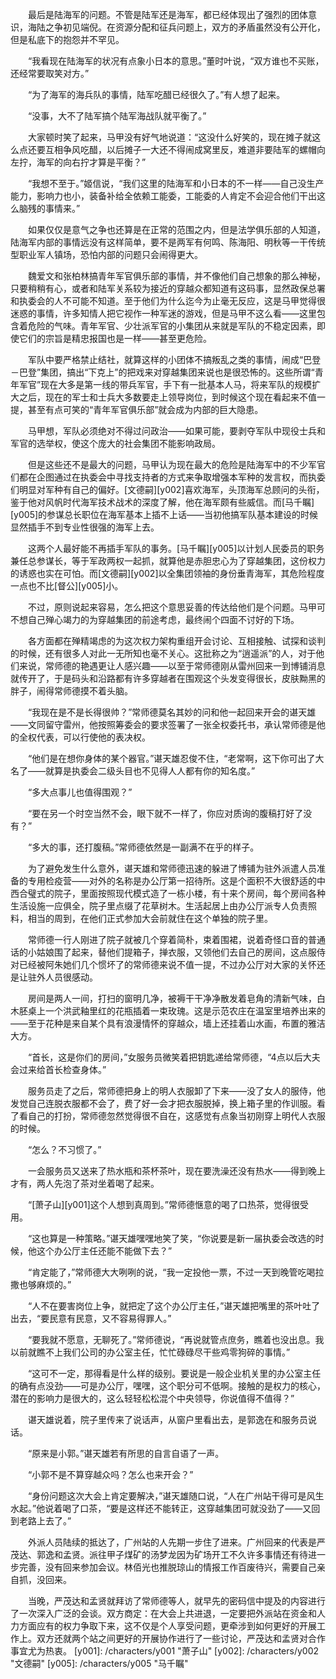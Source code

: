 　　最后是陆海军的问题。不管是陆军还是海军，都已经体现出了强烈的团体意识，海陆之争初见端倪。在资源分配和征兵问题上，双方的矛盾虽然没有公开化，但是私底下的抱怨并不罕见。

　　“我看现在陆海军的状况有点象小日本的意思。”董时叶说，“双方谁也不买账，还经常要取笑对方。”

　　“为了海军的海兵队的事情，陆军吃醋已经很久了。”有人想了起来。

　　“没事，大不了陆军搞个陆军海战队就平衡了。”

　　大家顿时笑了起来，马甲没有好气地说道：“这没什么好笑的，现在摊子就这么点还要互相争风吃醋，以后摊子一大还不得闹成窝里反，难道非要陆军的螺帽向左拧，海军的向右拧才算是平衡？”

　　“我想不至于。”姬信说，“我们这里的陆海军和小日本的不一样——自己没生产能力，影响力也小，装备补给全依赖工能委，工能委的人肯定不会迎合他们干出这么脑残的事情来。”

　　如果仅仅是意气之争也还算是在正常的范围之内，但是法学俱乐部的人知道，陆海军内部的事情远没有这样简单，要不是两军有何鸣、陈海阳、明秋等一干传统型职业军人镇场，恐怕内部的问题只会闹得更大。

　　魏爱文和张柏林搞青年军官俱乐部的事情，并不像他们自己想象的那么神秘，只要稍稍有心，或者和陆军关系较为接近的穿越众都知道有这码事，显然政保总署和执委会的人不可能不知道。至于他们为什么迄今为止毫无反应，这是马甲觉得很迷惑的事情，许多知情人把它视作一种军迷的游戏，但是马甲不这么看——这里包含着危险的气味。青年军官、少壮派军官的小集团从来就是军队的不稳定因素，即使它们的宗旨是精忠报国也是一样——甚至更危险。

　　军队中要严格禁止结社，就算这样的小团体不搞叛乱之类的事情，闹成“巴登－巴登”集团，搞出“下克上”的把戏来对穿越集团来说也是很恐怖的。这些所谓“青年军官”现在大多是第一线的带兵军官，手下有一批基本人马，将来军队的规模扩大之后，现在的军士和士兵大多数要走上领导岗位，到时候这个现在看起来不值一提，甚至有点可笑的“青年军官俱乐部”就会成为内部的巨大隐患。

　　马甲想，军队必须绝对不得过问政治——如果可能，要剥夺军队中现役士兵和军官的选举权，使这个庞大的社会集团不能影响政局。

　　但是这些还不是最大的问题，马甲认为现在最大的危险是陆海军中的不少军官们都在企图通过在执委会中寻找支持者的方式来争取增强本军种的发言权，而执委们明显对军种有自己的偏好。[文德嗣][y002]喜欢海军，头顶海军总顾问的头衔，鉴于他对风帆时代海军技术战术的深度了解，他在海军颇有些威信。而[马千瞩][y005]的参谋总长职位在海军基本上插不上话——当初他搞军队基本建设的时候显然插手不到专业性很强的海军上去。

　　这两个人最好能不再插手军队的事务。[马千瞩][y005]以计划人民委员的职务兼任总参谋长，等于军政两权一起抓，就算他是赤胆忠心为了穿越集团，这份权力的诱惑也实在可怕。而[文德嗣][y002]以全集团领袖的身份垂青海军，其危险程度一点也不比[督公][y005]小。

　　不过，原则说起来容易，怎么把这个意思妥善的传达给他们是个问题。马甲可不想自己殚心竭力的为穿越集团的前途考虑，最终闹个四面不讨好的下场。

　　各方面都在殚精竭虑的为这次权力架构重组开会讨论、互相接触、试探和谈判的时候，还有很多人对此一无所知也毫不关心。这批称之为“逍遥派”的人，对于他们来说，常师德的艳遇更让人感兴趣——以至于常师德刚从雷州回来一到博铺消息就传开了，于是码头和沿路都有许多穿越者在围观这个头发变得很长，皮肤黝黑的胖子，闹得常师德摸不着头脑。

　　“我现在是不是长得很帅？”常师德莫名其妙的问和他一起回来开会的谌天雄——文同留守雷州，他按照筹委会的要求签署了一张全权委托书，承认常师德是他的全权代表，可以行使他的表决权。

　　“他们是在想你身体的某个器官。”谌天雄忍俊不住，“老常啊，这下你可出了大名了——就算是执委会二级头目也不见得人人都有你的知名度。”

　　“多大点事儿也值得围观？”

　　“要在另一个时空当然不会，眼下就不一样了，你应对质询的腹稿打好了没有？”

　　“多大的事，还打腹稿。”常师德依然是一副满不在乎的样子。

　　为了避免发生什么意外，谌天雄和常师德迅速的躲进了博铺为驻外派遣人员准备的专用检疫营——对外的名称是办公厅第一招待所。这是个面积不大很舒适的中西合璧式的院子，里面按照现代模式造了一栋小楼，有十来个房间，每个房间各种生活设施一应俱全，院子里点缀了花草树木。生活起居上由办公厅派专人负责照料，相当的周到，在他们正式参加大会前就住在这个单独的院子里。

　　常师德一行人刚进了院子就被几个穿着简朴，束着围裙，说着奇怪口音的普通话的小姑娘围了起来，替他们提箱子，掸衣服，又领他们去自己的房间，这点服侍对已经被阿朱她们几个惯坏了的常师德来说不值一提，不过办公厅对大家的关怀还是让驻外人员很感动。

　　房间是两人一间，打扫的窗明几净，被褥干干净净散发着皂角的清新气味，白木胚桌上一个洪武釉里红的花瓶插着一束玫瑰。这是示范农庄在温室里培养出来的——至于花种是来自某个具有浪漫情怀的穿越众，墙上还挂着山水画，布置的雅洁大方。

　　“首长，这是你们的房间，”女服务员微笑着把钥匙递给常师德，“4点以后大夫会过来给首长检查身体。”

　　服务员走了之后，常师德把身上的明人衣服卸了下来——没了女人的服侍，他发觉自己连脱衣服都不会了，费了好一会才把衣服脱掉，换上箱子里的作训服。看了看自己的打扮，常师德忽然觉得很不自在，这感觉有点象当初刚穿上明代人衣服的时候。

　　“怎么？不习惯了。”

　　一会服务员又送来了热水瓶和茶杯茶叶，现在要洗澡还没有热水——得到晚上才有，两人先泡了茶对坐着喝了起来。

　　“[萧子山][y001]这个人想到真周到。”常师德惬意的喝了口热茶，觉得很受用。

　　“这也算是一种策略。”谌天雄嘿嘿地笑了笑，“你说要是新一届执委会改选的时候，他这个办公厅主任还能不能做下去？”

　　“肯定能了，”常师德大大咧咧的说，“我一定投他一票，不过一天到晚管吃喝拉撒也够麻烦的。”

　　“人不在要害岗位上争，就把定了这个办公厅主任，”谌天雄把嘴里的茶叶吐了出去，“要民意有民意，又不容易得罪人。”

　　“要我就不愿意，无聊死了。”常师德说，“再说就管点庶务，瞧着也没出息。我以前就瞧不上我们公司的办公室主任，忙忙碌碌尽干些鸡零狗碎的事情。”

　　“这可不一定，那得看是什么样的级别。要说是一般企业机关里的办公室主任的确有点没劲——可是办公厅，嘿嘿，这个职分可不低啊。接触的是权力的核心，潜在的影响力是很大的，这么轻轻松松混个中央领导，你说值得不值得？”

　　谌天雄说着，院子里传来了说话声，从窗户里看出去，是郭逸在和服务员说话。

　　“原来是小郭。”谌天雄若有所思的自言自语了一声。

　　“小郭不是不算穿越众吗？怎么也来开会？”

　　“身份问题这次大会上肯定要解决，”谌天雄随口说，“人在广州站干得可是风生水起。”他说着喝了口茶，“要是这样还不能转正，这穿越集团可就没劲了——又回到老路上去了。”

　　外派人员陆续的抵达了，广州站的人先期一步住了进来。广州回来的代表是严茂达、郭逸和孟贤。派往甲子煤矿的汤梦龙因为矿场开工不久许多事情还有待进一步完善，没有回来参加会议。林佰光也推脱琼山的情报工作百废待兴，需要自己亲自抓，没回来。

　　当晚，严茂达和孟贤就拜访了常师德等人，就早先的密码信中提及的内容进行了一次深入广泛的会谈。双方商定：在大会上共进退，一定要把外派站在资金和人力方面应有的权力争取下来，这不仅是个人享受问题，更牵涉到如何更好的开展工作上。双方还就两个站之间更好的开展协作进行了一些讨论，严茂达和孟贤对合作事宜尤为热衷。
[y001]: /characters/y001 "萧子山"
[y002]: /characters/y002 "文德嗣"
[y005]: /characters/y005 "马千瞩"
